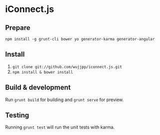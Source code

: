 # iConnect.js

## Prepare
`npm install -g grunt-cli bower yo generator-karma generator-angular`

## Install 
1. `git clone git://github.com/wujjpp/iconnect.js.git`
2. `npm install & bower install`

## Build & development

Run `grunt build` for building and `grunt serve` for preview.

## Testing

Running `grunt test` will run the unit tests with karma.
